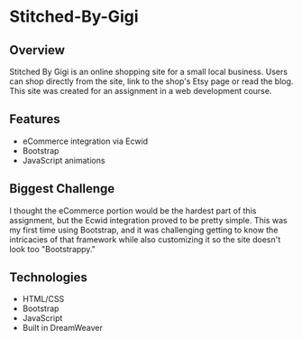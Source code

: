 # Stitched-By-Gigi
 
## Overview
Stitched By Gigi is an online shopping site for a small local business. Users can shop directly from the site, link to the shop's Etsy page or read the blog. This site was created for an assignment in a web development course. 

## Features
- eCommerce integration via Ecwid
- Bootstrap 
- JavaScript animations

## Biggest Challenge
I thought the eCommerce portion would be the hardest part of this assignment, but the Ecwid integration proved to be pretty simple. This was my first time using Bootstrap, and it was challenging getting to know the intricacies of that framework while also customizing it so the site doesn't look too "Bootstrappy."

## Technologies
- HTML/CSS
- Bootstrap
- JavaScript
- Built in DreamWeaver
